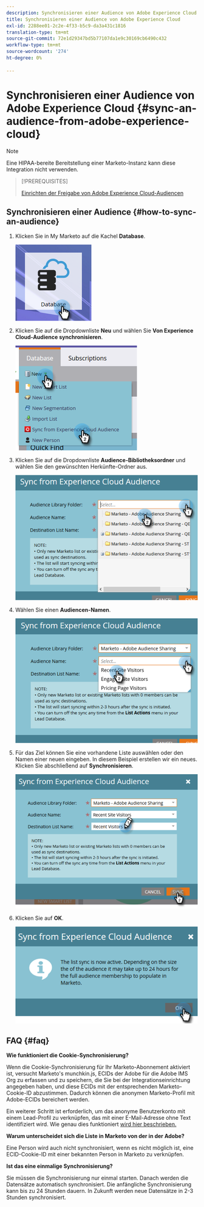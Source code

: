 ```yaml
---
description: Synchronisieren einer Audience von Adobe Experience Cloud - Marketo Docs - Produktdokumentation
title: Synchronisieren einer Audience von Adobe Experience Cloud
exl-id: 2288ee01-2c2e-4f33-b5c9-da3a431c1816
translation-type: tm+mt
source-git-commit: 72e1d29347bd5b77107da1e9c30169cb6490c432
workflow-type: tm+mt
source-wordcount: '274'
ht-degree: 0%

---
```


# Synchronisieren einer Audience von Adobe Experience Cloud {#sync-an-audience-from-adobe-experience-cloud}

>[!NOTE]
>
>Eine HIPAA-bereite Bereitstellung einer Marketo-Instanz kann diese Integration nicht verwenden.

>[!PREREQUISITES]
>
>[Einrichten der Freigabe von Adobe Experience Cloud-Audiencen](/help/marketo/product-docs/core-marketo-concepts/miscellaneous/set-up-adobe-experience-cloud-audience-sharing.md)

## Synchronisieren einer Audience {#how-to-sync-an-audience}

1. Klicken Sie in My Marketo auf die Kachel **Database**.

   ![](assets/sync-an-audience-from-adobe-experience-cloud-1.png)

1. Klicken Sie auf die Dropdownliste **Neu** und wählen Sie **Von Experience Cloud-Audience synchronisieren**.

   ![](assets/sync-an-audience-from-adobe-experience-cloud-2.png)

1. Klicken Sie auf die Dropdownliste **Audience-Bibliotheksordner** und wählen Sie den gewünschten Herkünfte-Ordner aus.

   ![](assets/sync-an-audience-from-adobe-experience-cloud-3.png)

1. Wählen Sie einen **Audiencen-Namen**.

   ![](assets/sync-an-audience-from-adobe-experience-cloud-4.png)

1. Für das Ziel können Sie eine vorhandene Liste auswählen oder den Namen einer neuen eingeben. In diesem Beispiel erstellen wir ein neues. Klicken Sie abschließend auf **Synchronisieren**.

   ![](assets/sync-an-audience-from-adobe-experience-cloud-5.png)

1. Klicken Sie auf **OK**.

   ![](assets/sync-an-audience-from-adobe-experience-cloud-6.png)

## FAQ {#faq}

**Wie funktioniert die Cookie-Synchronisierung?**

Wenn die Cookie-Synchronisierung für Ihr Marketo-Abonnement aktiviert ist, versucht Marketo&#39;s munchkin.js, ECIDs der Adobe für die Adobe IMS Org zu erfassen und zu speichern, die Sie bei der Integrationseinrichtung angegeben haben, und diese ECIDs mit der entsprechenden Marketo-Cookie-ID abzustimmen. Dadurch können die anonymen Marketo-Profil mit Adobe-ECIDs bereichert werden.

Ein weiterer Schritt ist erforderlich, um das anonyme Benutzerkonto mit einem Lead-Profil zu verknüpfen, das mit einer E-Mail-Adresse ohne Text identifiziert wird. Wie genau dies funktioniert [wird hier beschrieben.](/help/marketo/product-docs/reporting/basic-reporting/report-activity/tracking-anonymous-activity-and-people.md)

**Warum unterscheidet sich die Liste in Marketo von der in der Adobe?**

Eine Person wird auch nicht synchronisiert, wenn es nicht möglich ist, eine ECID-Cookie-ID mit einer bekannten Person in Marketo zu verknüpfen.

**Ist das eine einmalige Synchronisierung?**

Sie müssen die Synchronisierung nur einmal starten. Danach werden die Datensätze automatisch synchronisiert. Die anfängliche Synchronisierung kann bis zu 24 Stunden dauern. In Zukunft werden neue Datensätze in 2-3 Stunden synchronisiert.
